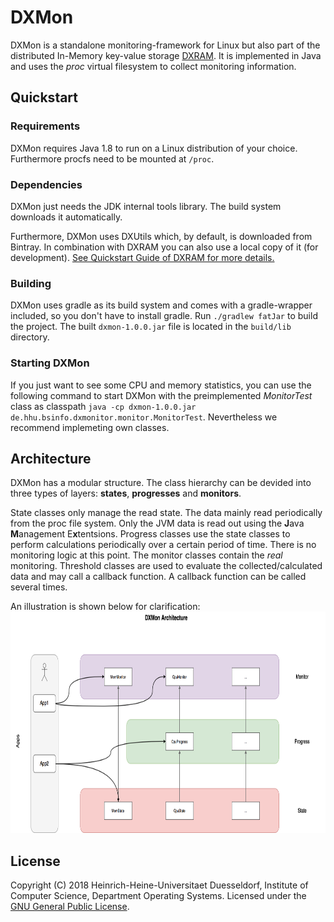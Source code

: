 # DXMon

DXMon is a standalone monitoring-framework for Linux but also part of the distributed In-Memory key-value storage [DXRAM](https://github.com/hhu-bsinfo/dxram).
It is implemented in Java and uses the _proc_ virtual filesystem to collect monitoring information. 

## Quickstart

### Requirements

DXMon requires Java 1.8 to run on a Linux distribution of your choice. Furthermore procfs need to be mounted at ```/proc```.

### Dependencies

DXMon just needs the JDK internal tools library. The build system downloads it automatically. 

Furthermore, DXMon uses DXUtils which, by default, is downloaded from Bintray. In combination with DXRAM you can also use a local copy of it (for development). [See Quickstart Guide of DXRAM for more details.](https://github.com/hhu-bsinfo/dxram/blob/development/doc/QuickStart.md)


### Building

DXMon uses gradle as its build system and comes with a gradle-wrapper included, so you don't have to install gradle. Run ```./gradlew fatJar``` to build the project. The built ```dxmon-1.0.0.jar``` file is located in the ```build/lib``` directory.


### Starting DXMon

If you just want to see some CPU and memory statistics, you can use the following command to start DXMon with the preimplemented _MonitorTest_ class as classpath ```java -cp dxmon-1.0.0.jar de.hhu.bsinfo.dxmonitor.monitor.MonitorTest```. Nevertheless we recommend implemeting own classes.


## Architecture

DXMon has a modular structure. The class hierarchy can be devided into three types of layers: **states**, **progresses** and **monitors**. 

State classes only manage the read state. The data mainly read periodically from the proc file system. Only the JVM data is read out using the 
**J**ava **M**anagement E**x**tentsions.
Progress classes use the state classes to perform calculations periodically over a certain period of time. There is no monitoring logic at this point. 
The monitor classes contain the _real_ monitoring. Threshold classes are used to evaluate the collected/calculated data and may call a callback function. A callback function can be called several times.

An illustration is shown below for clarification:
<img src="./img/arch.png" alt="drawing" width="800" height="354" />


## License

Copyright (C) 2018 Heinrich-Heine-Universitaet Duesseldorf, 
Institute of Computer Science, Department Operating Systems. 
Licensed under the [GNU General Public License](LICENSE).